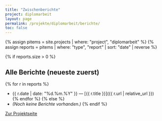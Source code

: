 ```yaml
---
title: "Zwischenberichte"
project: diplomarbeit
layout: page
permalink: /projekte/diplomarbeit/berichte/
toc: false
---
```


{% assign pitems = site.projects | where: "project", "diplomarbeit" %}
{% assign reports = pitems | where: "type", "report" | sort: "date" | reverse %}

{% if reports.size > 0 %}
## Alle Berichte (neueste zuerst)
{% for r in reports %}
- {{ r.date | date: "%d.%m.%Y" }} — [{{ r.title }}]({{ r.url | relative_url }})
{% endfor %}
{% else %}
- *(Noch keine Berichte vorhanden.)*
{% endif %}

[Zur Projektseite](../)

